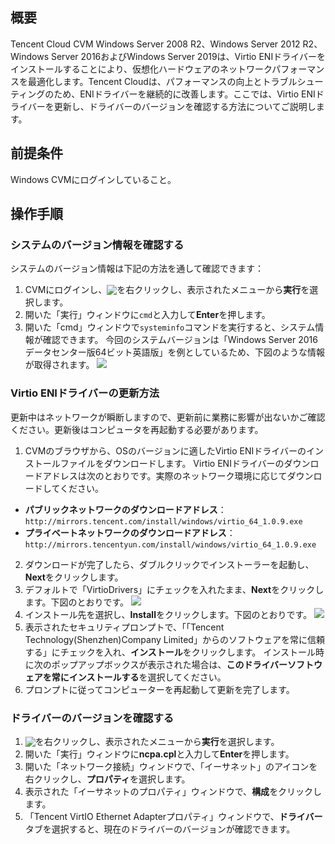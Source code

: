 ## 概要

Tencent Cloud CVM Windows Server 2008 R2、Windows Server 2012 R2、Windows Server 2016およびWindows Server 2019は、Virtio ENIドライバーをインストールすることにより、仮想化ハードウェアのネットワークパフォーマンスを最適化します。Tencent Cloudは、パフォーマンスの向上とトラブルシューティングのため、ENIドライバーを継続的に改善します。ここでは、Virtio ENIドライバーを更新し、ドライバーのバージョンを確認する方法についてご説明します。

##  前提条件

Windows CVMにログインしていること。

## 操作手順

### システムのバージョン情報を確認する

システムのバージョン情報は下記の方法を通して確認できます：
1. CVMにログインし、<img src="https://qcloudimg.tencent-cloud.cn/raw/67b4c8b9bac6c8f0c8a60a5ed9c6b5dd.png" style="margin:-3px 0px">を右クリックし、表示されたメニューから**実行**を選択します。
2. 開いた「実行」ウィンドウに`cmd`と入力して**Enter**を押します。
3. 開いた「cmd」ウィンドウで`systeminfo`コマンドを実行すると、システム情報が確認できます。
今回のシステムバージョンは「Windows Server 2016データセンター版64ビット英語版」を例としているため、下図のような情報が取得されます。
![](https://qcloudimg.tencent-cloud.cn/raw/8c46c9c368201575fafed26272638544.png)

###  Virtio ENIドライバーの更新方法

<dx-alert infotype="notice" title="">
更新中はネットワークが瞬断しますので、更新前に業務に影響が出ないかご確認ください。更新後はコンピュータを再起動する必要があります。
</dx-alert>


1. CVMのブラウザから、OSのバージョンに適したVirtio ENIドライバーのインストールファイルをダウンロードします。 
Virtio ENIドライバーのダウンロードアドレスは次のとおりです。実際のネットワーク環境に応じてダウンロードしてください。
 -  **パブリックネットワークのダウンロードアドレス**：`http://mirrors.tencent.com/install/windows/virtio_64_1.0.9.exe`
 -  **プライベートネットワークのダウンロードアドレス**：`http://mirrors.tencentyun.com/install/windows/virtio_64_1.0.9.exe`
2. ダウンロードが完了したら、ダブルクリックでインストーラーを起動し、**Next**をクリックします。
3. デフォルトで「VirtioDrivers」にチェックを入れたまま、**Next**をクリックします。下図のとおりです。
![](https://qcloudimg.tencent-cloud.cn/raw/e77875fd9fdac5364188bc989bba0c05.png)
4. インストール先を選択し、**Install**をクリックします。下図のとおりです。
![](https://qcloudimg.tencent-cloud.cn/raw/d38b32cba76dbb2cdfad95bae3de1f58.png)
5. 表示されたセキュリティプロンプトで、「「Tencent Technology(Shenzhen)Company Limited」からのソフトウェアを常に信頼する」にチェックを入れ、**インストール**をクリックします。
インストール時に次のポップアップボックスが表示された場合は、**このドライバーソフトウェアを常にインストールする**を選択してください。      
6. プロンプトに従ってコンピューターを再起動して更新を完了します。


### ドライバーのバージョンを確認する

1. <img src="https://qcloudimg.tencent-cloud.cn/raw/67b4c8b9bac6c8f0c8a60a5ed9c6b5dd.png" style="margin:-3px 0px">を右クリックし、表示されたメニューから**実行**を選択します。
2. 開いた「実行」ウィンドウに**ncpa.cpl**と入力して**Enter**を押します。
2. 開いた「ネットワーク接続」ウィンドウで、「イーサネット」のアイコンを右クリックし、**プロパティ**を選択します。
4. 表示された「イーサネットのプロパティ」ウィンドウで、**構成**をクリックします。
5. 「Tencent VirtIO Ethernet Adapterプロパティ」ウィンドウで、**ドライバー**タブを選択すると、現在のドライバーのバージョンが確認できます。

